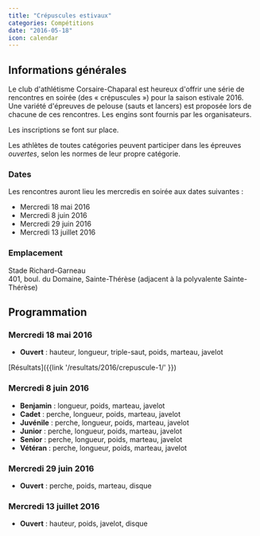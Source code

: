 ```yaml
---
title: "Crépuscules estivaux"
categories: Compétitions
date: "2016-05-18"
icon: calendar
---
```


## Informations générales

Le club d'athlétisme Corsaire-Chaparal est heureux d'offrir une série de rencontres en soirée (des «&nbsp;crépuscules&nbsp;») pour la saison estivale 2016. Une variété d'épreuves de pelouse (sauts et lancers) est proposée lors de chacune de ces rencontres. Les engins sont fournis par les organisateurs.

Les inscriptions se font sur place.

Les athlètes de toutes catégories peuvent participer dans les épreuves _ouvertes_, selon les normes de leur propre catégorie.

### Dates

Les rencontres auront lieu les mercredis en soirée aux dates suivantes :

* Mercredi 18 mai 2016
* Mercredi 8 juin 2016
* Mercredi 29 juin 2016
* Mercredi 13 juillet 2016

### Emplacement

Stade Richard-Garneau  
401, boul. du Domaine, Sainte-Thérèse (adjacent à la polyvalente Sainte-Thérèse)

## Programmation

### Mercredi 18 mai 2016

* **Ouvert** : hauteur, longueur, triple-saut, poids, marteau, javelot

[Résultats]({{link '/resultats/2016/crepuscule-1/' }})

### Mercredi 8 juin 2016

* **Benjamin** : longueur, poids, marteau, javelot
* **Cadet** : perche, longueur, poids, marteau, javelot
* **Juvénile** : perche, longueur, poids, marteau, javelot
* **Junior** : perche, longueur, poids, marteau, javelot
* **Senior** : perche, longueur, poids, marteau, javelot
* **Vétéran** : perche, longueur, poids, marteau, javelot

### Mercredi 29 juin 2016

* **Ouvert** : perche, poids, marteau, disque

### Mercredi 13 juillet 2016

* **Ouvert** : hauteur, poids, javelot, disque
